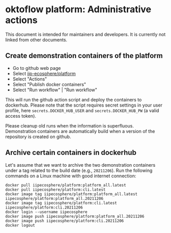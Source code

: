# oktoflow platform: Administrative actions

This document is intended for maintainers and developers. It is currently not linked from other documents.

## Create demonstration containers of the platform

* Go to github web page
* Select [iip-ecosphere/platform](https://github.com/iip-ecosphere/platform)
* Select "Actions"
* Select "Publish docker containers"
* Select "Run workflow" | "Run workflow"

This will run the github action script and deploy the containers to dockerhub. Please note that the script requires secret settings in your user profile, here `secrets.DOCKER_HUB_USER` and `secrets.DOCKER_HUB_PW` (a valid access token).

Please cleanup old runs when the information is superfluous. Demonstration containers are automatically build when a version of the repository is created on github.

## Archive certain containers in dockerhub

Let's assume that we want to archive the two demonstration containers under a tag related to the build date (e.g., `20211206`). Run the following commands on a Linux machine with good internet connection:

    docker pull iipecosphere/platform:platform_all.latest
    docker pull iipecosphere/platform:cli.latest
    docker image tag iipecosphere/platform:platform_all.latest iipecosphere/platform:platform_all.20211206
    docker image tag iipecosphere/platform:cli.latest iipecosphere/platform:cli.20211206
    docker login --username iipecosphere
    docker image push iipecosphere/platform:platform_all.20211206
    docker image push iipecosphere/platform:cli.20211206
    docker logout
    